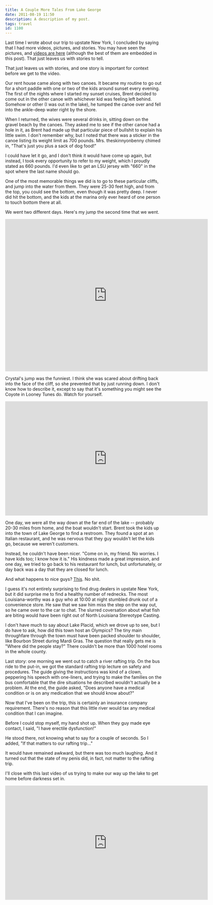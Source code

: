 ```yaml
---
title: A Couple More Tales From Lake George
date: 2011-08-19 11:50
description: A description of my post.
tags: travel
id: 1100
---
```

Last time I wrote about our trip to upstate New York, I concluded by saying that I had more videos, pictures, and stories.  You may have seen <a onclick="window.open('/pg3.php?spgmGal=075%20-%20Lake%20George%202011','075LakeGeorge2011','width=1024, height=768, toolbar=no, location = no, directories=no, menubar=no, resizable=yes, scrollbars=no');" >the pictures</a>, and <a href="http://theskinnyonbenny.com/vMain.php?albumID=1671571">videos are here</a> (although the best of them are embedded in this post).  That just leaves us with stories to tell.

That just leaves us with stories, and one story is important for context before we get to the video.

Our rent house came along with two canoes.  It became my routine to go out for a short paddle with one or two of the kids around sunset every evening.  The first of the nights where I started my sunset cruises, Brent decided to come out in the other canoe with whichever kid was feeling left behind.  Somehow or other (I was out in the lake), he tumped the canoe over and fell into the ankle-deep water right by the shore.

When I returned, the wives were several drinks in, sitting down on the gravel beach by the canoes.  They asked me to see if the other canoe had a hole in it, as Brent had made up that particular piece of bullshit to explain his little swim.  I don't remember why, but I noted that there was a sticker in the canoe listing its weight limit as 700 pounds.  Mrs. theskinnyonbenny chimed in, "That's just you plus a sack of dog food!"

I could have let it go, and I don't think it would have come up again, but instead, I took every opportunity to refer to my weight, which I proudly stated as 660 pounds.  I'd even like to get an LSU jersey with "660" in the spot where the last name should go.

One of the most memorable things we did is to go to these particular cliffs, and jump into the water from them.  They were 25-30 feet high, and from the top, you could see the bottom, even though it was pretty deep.  I never did hit the bottom, and the kids at the marina only ever heard of one person to touch bottom there at all.

We went two different days.  Here's my jump the second time that we went.

<iframe src="http://player.vimeo.com/video/26141649?title=0&amp;byline=0&amp;portrait=0" width="651" height="488" frameborder="0"></iframe>

Crystal's jump was the funniest.  I think she was scared about drifting back into the face of the cliff, so she prevented that by just running down.  I don't know how to describe it, except to say that it's something you might see the Coyote in Looney Tunes do.  Watch for yourself.

<iframe src="http://player.vimeo.com/video/26165295?title=0&amp;byline=0&amp;portrait=0" width="651" height="366" frameborder="0"></iframe>

One day, we were all the way down at the far end of the lake -- probably 20-30 miles from home, and the boat wouldn't start.  Brent took the kids up into the town of Lake George to find a restroom.  They found a spot at an Italian restaurant, and he was nervous that they guy wouldn't let the kids go, because we weren't customers.

Instead, he couldn't have been nicer.  "Come on in, my friend.  No worries.  I have kids too; I know how it is."  His kindness made a great impression, and one day, we tried to go back to his restaurant for lunch, but unfortunately, or day back was a day that they are closed for lunch.  

And what happens to nice guys?  <a href="http://www.fox23news.com/mostpopular/story/Pizza-shop-owner-former-Siena-soccer-coach-arrest/M6gzgz8j2Um8WENC6guG7Q.cspx" target="_blank">This</a>.  No shit.  

I guess it's not entirely surprising to find drug dealers in upstate New York, but it did surprise me to find a healthy number of rednecks.  The most Louisiana-worthy was a guy who at 10:00 at night stumbled drunk out of a convenience store.  He saw that we saw him miss the step on the way out, so he came over to the car to chat.  The slurred coversation about what fish are biting would have been right out of North Louisiana Stereotype Casting.

I don't have much to say about Lake Placid, which we drove up to see, but I do have to ask, how did this town host an Olympics?  The tiny main throughfare through the town must have been packed shoulder to shoulder, like Bourbon Street during Mardi Gras.  The question that really gets me is "Where did the people stay?"  There couldn't be more than 1000 hotel rooms in the whole county.

Last story:  one morning we went out to catch a river rafting trip.  On the bus ride to the put-in, we got the standard rafting trip lecture on safety and procedures.  The guide giving the instructions was kind of a clown, peppering his speech with one-liners, and trying to make the families on the bus comfortable that the dire situations he described wouldn't actually be a problem.  At the end, the guide asked, "Does anyone have a medical condition or is on any medication that we should know about?"

Now that I've been on the trip, this is certainly an insurance company requirement.  There's no reason that this little river would tax any medical condition that I can imagine.

Before I could stop myself, my hand shot up.  When they guy made eye contact, I said, "I have erectile dysfunction!"

He stood there, not knowing what to say for a couple of seconds.  So I added, "If that matters to our rafting trip..."

It would have remained awkward, but there was too much laughing.  And it turned out that the state of my penis did, in fact, not matter to the rafting trip.

I'll close with this last video of us trying to make our way up the lake to get home before darkness set in.

<iframe src="http://player.vimeo.com/video/26167717?title=0&amp;byline=0&amp;portrait=0" width="651" height="366" frameborder="0"></iframe>